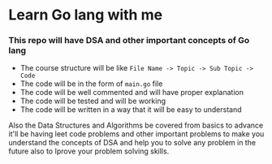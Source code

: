 # Learn Go lang with me

### This repo will have DSA and other important concepts of Go lang

- The course structure will be like `File Name -> Topic -> Sub Topic -> Code`
- The code will be in the form of `main.go` file
- The code will be well commented and will have proper explanation
- The code will be tested and will be working
- The code will be written in a way that it will be easy to understand

<p>Also the Data Structures and Algorithms be covered from basics to advance
it'll be having leet code problems and other important problems
to make you understand the concepts of DSA and help you to solve
any problem in the future also to Iprove your problem solving skills.
<p>
